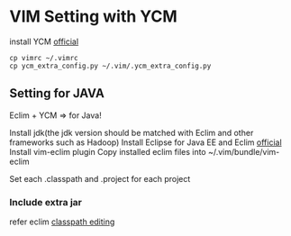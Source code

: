 # VIM Setting with YCM

install YCM [official](https://github.com/Valloric/YouCompleteMe)
```
cp vimrc ~/.vimrc
cp ycm_extra_config.py ~/.vim/.ycm_extra_config.py
```

## Setting for JAVA
Eclim + YCM => for Java!

Install jdk(the jdk version should be matched with Eclim and other frameworks such as Hadoop)
Install Eclipse for Java EE and Eclim [official](http://eclim.org/install.html)
Install vim-eclim plugin
Copy installed eclim files into ~/.vim/bundle/vim-eclim

Set each .classpath and .project for each project

### Include extra jar
refer eclim [classpath editing](http://eclim.org/vim/java/classpath.html)
